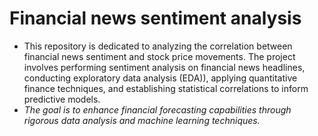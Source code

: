 # Financial news sentiment analysis

- This repository is dedicated to analyzing the correlation between financial news sentiment and stock price movements. The project involves performing sentiment analysis on financial news headlines, conducting exploratory data analysis (EDA)), applying quantitative finance techniques, and establishing statistical correlations to inform predictive models.
- *The goal is to enhance financial forecasting capabilities through rigorous data analysis and machine learning techniques.*
